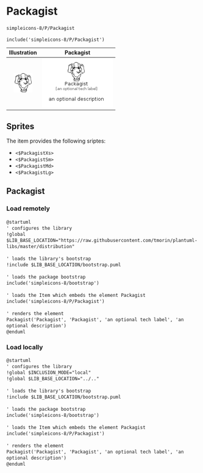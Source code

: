 # Packagist


```text
simpleicons-8/P/Packagist
```

```text
include('simpleicons-8/P/Packagist')
```



| Illustration | Packagist |
| :---: | :---: |
| ![illustration for Illustration](../../simpleicons-8/P/Packagist.png) | ![illustration for Packagist](../../simpleicons-8/P/Packagist.Local.png) |



## Sprites
The item provides the following sriptes:

- `<$PackagistXs>`
- `<$PackagistSm>`
- `<$PackagistMd>`
- `<$PackagistLg>`





## Packagist

### Load remotely
```plantuml
@startuml
' configures the library
!global $LIB_BASE_LOCATION="https://raw.githubusercontent.com/tmorin/plantuml-libs/master/distribution"

' loads the library's bootstrap
!include $LIB_BASE_LOCATION/bootstrap.puml

' loads the package bootstrap
include('simpleicons-8/bootstrap')

' loads the Item which embeds the element Packagist
include('simpleicons-8/P/Packagist')

' renders the element
Packagist('Packagist', 'Packagist', 'an optional tech label', 'an optional description')
@enduml
```

### Load locally
```plantuml
@startuml
' configures the library
!global $INCLUSION_MODE="local"
!global $LIB_BASE_LOCATION="../.."

' loads the library's bootstrap
!include $LIB_BASE_LOCATION/bootstrap.puml

' loads the package bootstrap
include('simpleicons-8/bootstrap')

' loads the Item which embeds the element Packagist
include('simpleicons-8/P/Packagist')

' renders the element
Packagist('Packagist', 'Packagist', 'an optional tech label', 'an optional description')
@enduml
```

